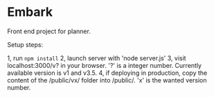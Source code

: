 # Embark
Front end project for planner.

Setup steps:

1, run `npm install`
2, launch server with 'node server.js'
3, visit localhost:3000/v? in your browser. '?' is a integer number. Currently available version is v1 and v3.5.
4, if deploying in production, copy the content of the /public/vx/ folder into /public/. 'x' is the wanted version number.
